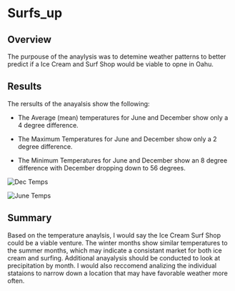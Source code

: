 # Surfs_up

## Overview

The purpouse of the anaylysis was to detemine weather patterns to better predict if a Ice Cream and Surf Shop would be viable to opne in Oahu. 


## Results

The rersults of the anayalsis show the following:

- The Average (mean) temperatures for June and December show only a 4 degree difference. 

- The Maximum Temperatures for June and December show only a 2 degree difference. 

- The Minimum Temperatures for June and December show an 8 degree difference with December dropping down to 56 degrees. 

![Dec Temps](https://user-images.githubusercontent.com/106940550/185773962-4c9e5d34-542e-47e7-9ea4-0ee6a291ad22.png)

![June Temps](https://user-images.githubusercontent.com/106940550/185773965-2c0b9c9c-86f0-47bb-a0c8-70af8870693c.png)


## Summary

Based on the temperature anaylsis, I would say the Ice Cream Surf Shop could be a viable venture. The winter months show similar temperatures to the summer months, which may indicate a consistant market for both ice cream and surfing. Additional anayalysis should be conducted to look at precipitation by month. I would also reccomend analizing the individual stataions to narrow down a location that may have favorable weather more often.   
